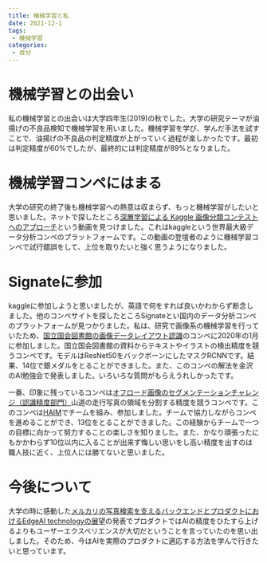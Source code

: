 ```yaml
---
title: 機械学習と私
date: 2021-12-1
tags:
 - 機械学習
categories:
 - 自分
---
```


# 機械学習との出会い

私の機械学習との出会いは大学四年生(2019)の秋でした。大学の研究テーマが油揚げの不良品検知で機械学習を用いました。機械学習を学び、学んだ手法を試すことで、油揚げの不良品の判定精度が上がっていく過程が楽しかったです。最初は判定精度が60%でしたが、最終的には判定精度が89%となりました。

# 機械学習コンペにはまる

大学の研究の終了後も機械学習への熱意は収まらず、もっと機械学習がしたいと思いました。ネットで探したところ<a href="https://youtu.be/7389fOxgBz8">深層学習による Kaggle 画像分類コンテストへのアプローチ</a>という動画を見つけました。これはkaggleという世界最大級データ分析コンペのプラットフォームです。この動画の登壇者のように機械学習コンペで試行錯誤をして、上位を取りたいと強く思うようになりました。

# Signateに参加

kaggleに参加しようと思いましたが、英語で何をすれば良いかわからず断念しました。他のコンペサイトを探したところSignateとい国内のデータ分析コンペのプラットフォームが見つかりました。私は、研究で画像系の機械学習を行っていたため、<a href="https://signate.jp/competitions/218">国立国会図書館の画像データレイアウト認識</a>のコンペに2020年の1月に参加しました。国立国会図書館の資料からテキストやイラストの検出精度を競うコンペです。モデルはResNet50をバックボーンにしたマスクRCNNです。結果、14位で銀メダルをとることができました。また、このコンペの解法を金沢のAI勉強会で発表しました。いろいろな質問がもらえうれしかったです。

一番、印象に残っているコンペは<a href="https://signate.jp/competitions/109">オフロード画像のセグメンテーションチャレンジ（認識精度部門）</a>山道の走行写真の領域を分割する精度を競うコンペです。このコンペは<a href="https://haim.connpass.com/">HAIM</a>でチームを組み、参加しました。チームで協力しながらコンペを進めることができ、13位をとることができました。この経験からチームで一つの目標に向かって努力することの楽しさを知りました。また、かなり頑張ったにもかかわらず10位以内に入ることが出来ず悔しい思いをし高い精度を出すのは職人技に近く、上位人には勝てないと思いました。

# 今後について

大学の時に感動した<a href="https://speakerdeck.com/hnakagawa/kanazawa-ai">メルカリの写真検索を支えるバックエンドとプロダクトにおけるEdgeAI technologyの展望</a>の発表でプロダクトではAIの精度をひたすら上げるよりもユーザーエクスペリエンスが大切だということを言っていたのを思い出しました。そのため、今はAIを実際のプロダクトに適応する方法を学んで行きたいと思っています。